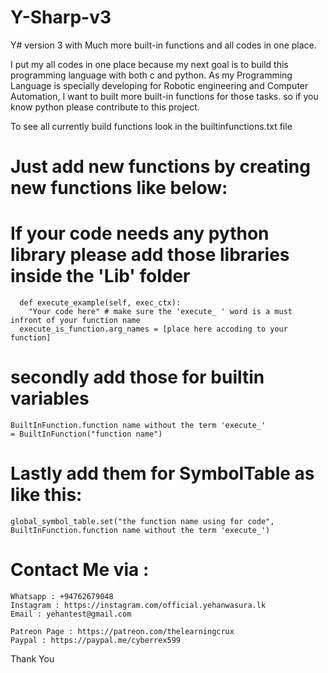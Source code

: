 # Y-Sharp-v3
 Y# version 3 with Much more built-in functions and all codes in one place.

 I put my all codes in one place because my next goal is to build this programming language with both c and python. As my Programming Language is specially developing for Robotic engineering and Computer Automation, I want to built more built-in functions for those tasks. so if you know python please contribute to this project.

To see all currently build functions look in the builtinfunctions.txt file

 # Just add new functions by creating new functions like below:

# If your code needs any python library please add those libraries inside the 'Lib' folder


  ```
    def execute_example(self, exec_ctx):
      "Your code here" # make sure the 'execute_ ' word is a must infront of your function name
    execute_is_function.arg_names = [place here accoding to your function]

  ```
# secondly add those for builtin variables

```
BuiltInFunction.function name without the term 'execute_'             = BuiltInFunction("function name")

```

# Lastly add them for SymbolTable as like this:

```
global_symbol_table.set("the function name using for code", BuiltInFunction.function name without the term 'execute_')

``` 

# Contact Me via :
```
Whatsapp : +94762679048
Instagram : https://instagram.com/official.yehanwasura.lk
Email : yehantest@gmail.com

Patreon Page : https://patreon.com/thelearningcrux
Paypal : https://paypal.me/cyberrex599
```

Thank You
